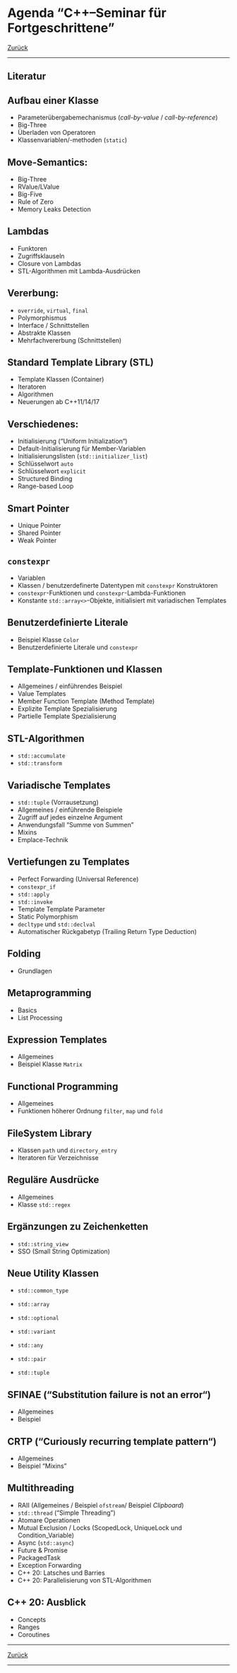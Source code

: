 # Agenda &ldquo;C++&ndash;Seminar f&uuml;r Fortgeschrittene&rdquo;

[Zurück](../../Readme.md)

---

## Literatur


## Aufbau einer Klasse
  * Parameter&uuml;bergabemechanismus (*call-by-value* / *call-by-reference*)
  * Big-Three
  * &Uuml;berladen von Operatoren
  * Klassenvariablen/-methoden (`static`)


## Move-Semantics:
  * Big-Three   
  * RValue/LValue   
  * Big-Five   
  * Rule of Zero   
  * Memory Leaks Detection


## Lambdas
  * Funktoren   
  * Zugriffsklauseln   
  * Closure von Lambdas   
  * STL-Algorithmen mit Lambda-Ausdr&uuml;cken


## Vererbung:
  * `override`, `virtual`, `final`
  * Polymorphismus   
  * Interface / Schnittstellen   
  * Abstrakte Klassen   
  * Mehrfachvererbung (Schnittstellen)


## Standard Template Library (STL)
  * Template Klassen (Container)   
  * Iteratoren   
  * Algorithmen
  * Neuerungen ab C++11/14/17


## Verschiedenes:
  * Initialisierung (&ldquo;Uniform Initialization&ldquo;)
  * Default-Initialisierung f&uuml;r Member-Variablen
  * Initialisierungslisten (`std::initializer_list`)
  * Schl&uuml;sselwort `auto`   
  * Schl&uuml;sselwort `explicit` 
  * Structured Binding   
  * Range-based Loop


## Smart Pointer
  * Unique Pointer   
  * Shared Pointer   
  * Weak Pointer 


## `constexpr`
  * Variablen
  * Klassen / benutzerdefinerte Datentypen mit `constexpr` Konstruktoren
  * `constexpr`-Funktionen und `constexpr`-Lambda-Funktionen
  * Konstante `std::array<>`-Objekte, initialisiert mit variadischen Templates


## Benutzerdefinierte Literale
  * Beispiel Klasse `Color`
  * Benutzerdefinierte Literale und `constexpr`


## Template-Funktionen und Klassen
  * Allgemeines / einf&uuml;hrendes Beispiel
  * Value Templates 
  * Member Function Template (Method Template)   
  * Explizite Template Spezialisierung   
  * Partielle Template Spezialisierung   


## STL-Algorithmen
  * `std::accumulate`
  * `std::transform`


## Variadische Templates
  * `std::tuple` (Vorrausetzung)
  * Allgemeines / einf&uuml;hrende Beispiele
  * Zugriff auf jedes einzelne Argument
  * Anwendungsfall &ldquo;Summe von Summen&rdquo;
  * Mixins
  * Emplace-Technik


## Vertiefungen zu Templates
  * Perfect Forwarding (Universal Reference)
  * `constexpr_if`
  * `std::apply`
  * `std::invoke`
  * Template Template Parameter   
  * Static Polymorphism   
  * `decltype` und `std::declval`   
  * Automatischer R&uuml;ckgabetyp (Trailing Return Type Deduction)


## Folding
  * Grundlagen


## Metaprogramming
  * Basics   
  * List Processing


## Expression Templates
  * Allgemeines   
  * Beispiel Klasse `Matrix`


## Functional Programming
  * Allgemeines   
  * Funktionen h&ouml;herer Ordnung `filter`, `map` und `fold`


## FileSystem Library
  * Klassen `path` und `directory_entry`
  * Iteratoren für Verzeichnisse


## Reguläre Ausdrücke
  * Allgemeines   
  * Klasse `std::regex`


## Ergänzungen zu Zeichenketten
  * `std::string_view`
  * SSO (Small String Optimization)


## Neue Utility Klassen
  * `std::common_type`

  * `std::array`

  * `std::optional`
  * `std::variant`
  * `std::any`

  * `std::pair`
  * `std::tuple` 


## SFINAE (&ldquo;Substitution failure is not an error&ldquo;)
  * Allgemeines
  * Beispiel


## CRTP (&ldquo;Curiously recurring template pattern&ldquo;)
  * Allgemeines
  * Beispiel &ldquo;Mixins&rdquo;


## Multithreading
  * RAII (Allgemeines / Beispiel `ofstream`/ Beispiel *Clipboard*)
  * `std::thread` (&ldquo;Simple Threading&rdquo;)
  * Atomare Operationen   
  * Mutual Exclusion / Locks (ScopedLock, UniqueLock und Condition_Variable)
  * Async (`std::async`)
  * Future & Promise   
  * PackagedTask   
  * Exception Forwarding
  * C++ 20: Latsches und Barries
  * C++ 20: Parallelisierung von STL-Algorithmen


## C++ 20: Ausblick
  * Concepts
  * Ranges
  * Coroutines

---

[Zurück](../../Readme.md)

---
